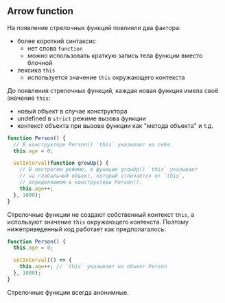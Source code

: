 ## Arrow function

На появление стрелочных функций повлияли два фактора:
- более короткий синтаксис
  - нет слова `function`
  - можно использовать краткую запись тела функции вместо блочной
- лексика `this`
  - используется значение `this` окружающего контекста


До появления стрелочных функций, каждая новая функция имела своё значение `this`:
- новый объект в случае конструктора
- undefined в `strict` режиме вызова функции
- контекст объекта при вызове функции как "метода объекта" и т.д.

```js
function Person() {
  // В конструкторе Person() `this` указывает на себя.
  this.age = 0;

  setInterval(function growUp() {
    // В нестрогом режиме, в функции growUp() `this` указывает
    // на глобальный объект, который отличается от `this`,
    // определяемом в конструкторе Person().
    this.age++;
  }, 1000);
}
```

Стрелочные функции не создают собственный контекст `this`, а используют значение `this` окружающего контекста. Поэтому нижеприведенный код работает как предполагалось:

```js
function Person() {
  this.age = 0;

  setInterval(() => {
    this.age++; // `this` указывает на объект Person
  }, 1000);
}
```

Стрелочные функции всегда анонимные.
